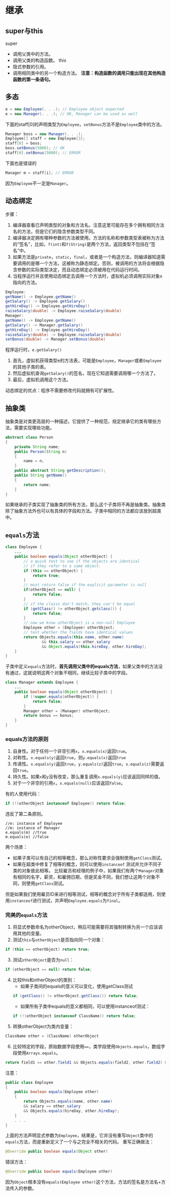 # 继承
## super与this
super
* 调用父类中的方法。
* 调用父类的构造函数。
this
* 隐式参数的引用。
* 调用相同类中的另一个构造方法。
**注意：构造函数的调用只能出现在其他构造函数的第一条语句。**
## 多态
```java
e = new Employee(. . .); // Employee object expected
e = new Manager(. . .); // OK, Manager can be used as well
```
下面的staff[0]的声明类型为`Employee`，`setBonus`方法不是`Employee`类中的方法。
```java
Manager boss = new Manager(. . .);
Employee[] staff = new Employee[3];
staff[0] = boss;
boss.setBonus(5000); // OK
staff[0].setBonus(5000); // ERROR
```
下面也是错误的
```java
Manager m = staff[i]; // ERROR
```
因为`Employee`不一定是`Manager`。
## 动态绑定
步骤：
1. 编译器查看已声明类型的对象和方法名。注意这里可能存在多个拥有相同方法名的方法，但是它们的隐含参数类型不同。
2. 编译器决定拥有哪种参数的方法被使用。方法的名称和参数类型表被称为方法的“签名”，比如，`f(int)`和`f(String)`是两个方法，返回类型不包括在“签名”中。
3. 如果方法是`private`，`static`，`final`，或者是一个构造方法，则编译器知道需要调用的是哪一个方法，这被称为静态绑定。否则，被调用的方法将会根据隐含参数的实际类型决定，而且动态绑定必须被用在代码运行时间。
4. 当程序运行并且使用动态绑定去调用一个方法时，虚拟机必须调用实际对象x指向的方法。
```java
Employee:
getName() -> Employee.getName()
getSalary() -> Employee.getSalary()
getHireDay() -> Employee.getHireDay()
raiseSalary(double) -> Employee.raiseSalary(double)
Manager:
getName() -> Employee.getName()
getSalary() -> Manager.getSalary()
getHireDay() -> Employee.getHireDay()
raiseSalary(double) -> Employee.raiseSalary(double)
setBonus(double) -> Manager.setBonus(double)
```
程序运行时，`e.getSalary()`
1. 首先，虚拟机获得类型e的方法表，可能是`Employee`，`Manager`或者`Employee`的其他子类的表。
2. 然后虚拟机查询`getSalary()`的签名，现在它知道需要调用哪一个方法了。
3. 最后，虚拟机调用这个方法。

动态绑定的优点：程序不需要修改代码就拥有可扩展性。

## 抽象类
抽象类是对类更高层的一种描述，它提供了一种规范，规定继承它的类有哪些方法，需要实现哪些功能。
```java
abstract class Person
{
    private String name;
    public Person(String n)
    {
        name = n;    
    }
    public abstract String getDescription();
    public String getName()
    {
        return name;
    }
}
```
如果继承的子类实现了抽象类的所有方法，那么这个子类将不再是抽象类。抽象类除了抽象方法外也可以有具体的字段和方法。子类中相同的方法都应该放到超类中。
## `equals`方法
```java
class Employee {
    ...
    public boolean equals(Object otherObject) {
        // a quick test to see if the objects are identical
        // if they refer to a same object.
        if (this == otherObject) {
            return true;
        }
        // must return false if the explicit parameter is null
        if(otherObject == null) {
            return false;
        }
        // if the classs don't match, they can't be equal
        if (getClass() != otherObject.getclass()) {
            return false;
        }
        // now we know otherObject is a non-null Employee
        Employee other = (Employee) otherObject;
        // test whether the fields have identical values
        return Objects.equals(this.name, other.name)
                && this.salary == other.salary
                && Object.equals(this.hireDay, other.hireDay);
    }
}
```
子类中定义`equals`方法时，**首先调用父类中的equals方法**，如果父类中的方法没有通过，这就说明这两个对象不相同，继续比较子类中的字段。
```java
class Manager extends Employee {
    ...
    public boolean equals(Object otherObject) {
        if (!super.equals(otherObject)) {
            return false;
        }
        Manager other = (Manager) otherObject;
        return bonus == bonus;
    }
}
```
### equals方法的原则
1. 自身性。对于任何一个非空引用`x`，`x.equals(x)`返回`true`。
2. 对称性。`x.equals(y)`返回`true`，则`y.equals(x)`返回`true`
3. 传递性。`x.equals(y)`返回`true`，`y.equals(z)`返回`true`，`x.equals(z)`需要返回`true`。
4. 持久性。如果`x`和`y`没有改变，那么重复调用`x.equals(y)`应该返回同样的值。
5. 对于一个非空的引用`x`，`x.equals(null)`应该返回`false`。

有的人使用代码：
```java
if (!(otherObject instanceof Employee)) return false;
```
违反了第二条原则。
```
//e: instance of Employee
//m: instance of Manager
e.equals(m) //true
m.equals(e) //false
```
两个场景：
* 如果子类可以有自己的相等概念，那么对称性要求会强制使用`getClass`测试。
* 如果在超类中修复了相等的概念，则可以使用`instanceof` 测试并允许不同子类的对象彼此相等。
比较雇员和经理的例子中，如果我们有两个`Manager`对象有相同的名字，薪资，和雇佣日期，但是奖金不同，我们想让这两个对象不同，则使用`getClass`测试。

但是如果我们使用雇员ID来进行相等测试，相等的概念对于所有子类都适用，则使用`instanceof`进行测试，并声明`Employee.equals`为`final`。

### 完美的`equals`方法
1. 将显式参数命名为otherObject，稍后可能需要将其强制转换为另一个应该调用其他的变量。
2. 测试`this`与`otherObject`是否指向同一个对象：
```java
if (this == otherObject) return true;
```
3. 测试`otherObject`是否为`null`：
```java
if (otherObject == null) return false;
```
4. 比较this和otherObject的类别：
    * 如果子类间的equals的意义可以变化，使用getClass测试
    ```java
    if (getClass() != otherObject.getClass()) return false;
    ```
    * 如果所有子类中equals的意义都相同，可以使用instanceof测试：
    ```java
    if (!(otherObject instanceof ClassName)) return false;
    ```
5. 转换otherObject为类内变量：
```java
ClassName other = (ClassName) otherObject
```
6. 比较特定的字段，原始数据字段使用`==`，类字段使用`Objects.equals`，数组字段使用`Arrays.equals`。
```java
return field1 == other.field1 && Objects.equals(field2, other.field2) && . . .;
```
注意：
```java
public class Employee
{
    public boolean equals(Employee other)
    {
        return Objects.equals(name, other.name)
        && salary == other.salary
        && Objects.equals(hireDay, other.hireDay);
    }
    . . .
}
```
上面的方法声明显式参数为`Employee`，结果是，它并没有重写`Object`类中的`equals`方法，而是重新定义了一个与之完全不相关的代码。
重写正确做法：
```java
@Override public boolean equals(Object other)
```
错误方法：
```java
@Override public boolean equals(Employee other)
```
因为`Object`根本没有`equals(Employee other)`这个方法，方法的签名是方法名+方法传入的参数。